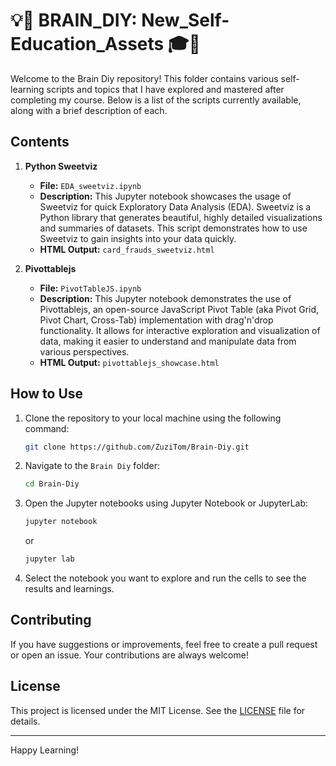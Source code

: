# 💡🌟 BRAIN_DIY: New_Self-Education_Assets 🎓🧠

Welcome to the Brain Diy repository! This folder contains various self-learning scripts and topics that I have explored and mastered after completing my course. Below is a list of the scripts currently available, along with a brief description of each.

## Contents

1. **Python Sweetviz**
    - **File:** `EDA_sweetviz.ipynb`
    - **Description:** This Jupyter notebook showcases the usage of Sweetviz for quick Exploratory Data Analysis (EDA). Sweetviz is a Python library that generates beautiful, highly detailed visualizations and summaries of datasets. This script demonstrates how to use Sweetviz to gain insights into your data quickly.
    - **HTML Output:** `card_frauds_sweetviz.html`

2. **Pivottablejs**
    - **File:** `PivotTableJS.ipynb`
    - **Description:** This Jupyter notebook demonstrates the use of Pivottablejs, an open-source JavaScript Pivot Table (aka Pivot Grid, Pivot Chart, Cross-Tab) implementation with drag'n'drop functionality. It allows for interactive exploration and visualization of data, making it easier to understand and manipulate data from various perspectives.
    - **HTML Output:** `pivottablejs_showcase.html`

## How to Use

1. Clone the repository to your local machine using the following command:
    ```sh
    git clone https://github.com/ZuziTom/Brain-Diy.git
    ```

2. Navigate to the `Brain Diy` folder:
    ```sh
    cd Brain-Diy
    ```

3. Open the Jupyter notebooks using Jupyter Notebook or JupyterLab:
    ```sh
    jupyter notebook
    ```
   or
    ```sh
    jupyter lab
    ```

4. Select the notebook you want to explore and run the cells to see the results and learnings.

## Contributing

If you have suggestions or improvements, feel free to create a pull request or open an issue. Your contributions are always welcome!

## License

This project is licensed under the MIT License. See the [LICENSE](LICENSE) file for details.

---

Happy Learning!

